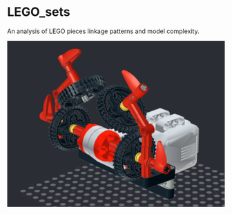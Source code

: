 # LEGO_sets
An analysis of LEGO pieces linkage patterns and model complexity.

![Isogawa model #158](./images/isogawa_158.png)
